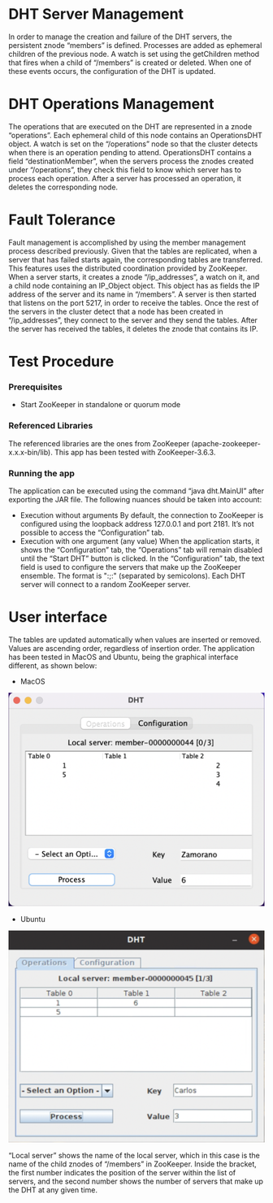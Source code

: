 # DHT Server Management
In order to manage the creation and failure of the DHT servers, the persistent znode “members” is defined. Processes are added as ephemeral children of the previous node. A watch is set using the getChildren method that fires when a child of “/members” is created or deleted. When one of these events occurs, the configuration of the DHT is updated.

# DHT Operations Management
The operations that are executed on the DHT are represented in a znode “operations”. Each ephemeral child of this node contains an OperationsDHT object. A watch is set on the “/operations” node so that the cluster detects when there is an operation pending to attend. OperationsDHT contains a field “destinationMember”, when the servers process the znodes created under “/operations”, they check this field to know which server has to process each operation. After a server has processed an operation, it deletes the corresponding node.

# Fault Tolerance
Fault management is accomplished by using the member management process described previously. Given that the tables are replicated, when a server that has failed starts again, the corresponding tables are transferred. This features uses the distributed coordination provided by ZooKeeper.
When a server starts, it creates a znode “/ip_addresses”, a watch on it, and a child node containing an IP_Object object. This object has as fields the IP address of the server and its name in “/members”. A server is then started that listens on the port 5217, in order to receive the tables. Once the rest of the servers in the cluster detect that a node has been created in “/ip_addresses”, they connect to the server and they send the tables. After the server has received the tables, it deletes the znode that contains its IP.

# Test Procedure
### Prerequisites
- Start ZooKeeper in standalone or quorum mode

### Referenced Libraries
The referenced libraries are the ones from ZooKeeper (apache-zookeeper-x.x.x-bin/lib). This app has been tested with ZooKeeper-3.6.3.

### Running the app

The application can be executed using the command “java dht.MainUI” after exporting the JAR file. The following nuances should be taken into account:

- Execution without arguments
  By default, the connection to ZooKeeper is configured using the loopback address 127.0.0.1 and port 2181. It’s not possible to access the “Configuration” tab.
- Execution with one argument (any value)
  When the application starts, it shows the “Configuration” tab, the “Operations” tab will remain disabled until the “Start DHT” button is clicked. In the “Configuration” tab, the text field is used to configure the servers that make up the ZooKeeper ensemble. The format is "<IP1>:<Port1>;<IP2>:<Port2>" (separated by semicolons). Each DHT server will connect to a random ZooKeeper server.

# User interface

The tables are updated automatically when values are inserted or removed. Values are ascending order, regardless of insertion order. The application has been tested
in MacOS and Ubuntu, being the graphical interface different, as shown below:

- MacOS

<img src="images/macos.png">

- Ubuntu

<img src="images/ubuntu.png">

“Local server” shows the name of the local server, which in this case is the name of the child znodes of “/members” in ZooKeeper. Inside the bracket, the first number indicates the position of the server within the list of servers, and the second number shows the number of servers that make up the DHT at any given time.

